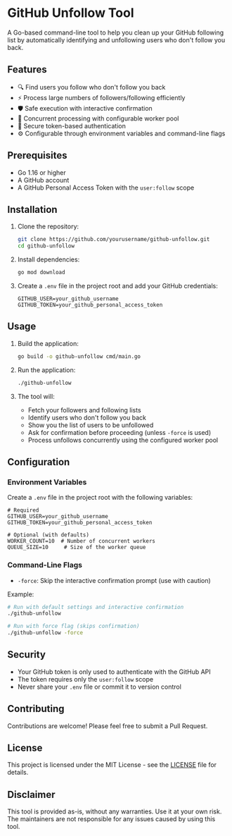 # GitHub Unfollow Tool

A Go-based command-line tool to help you clean up your GitHub following list by automatically identifying and unfollowing users who don't follow you back.

## Features

- 🔍 Find users you follow who don't follow you back
- ⚡ Process large numbers of followers/following efficiently
- 🛡️ Safe execution with interactive confirmation
- 🚀 Concurrent processing with configurable worker pool
- 🔐 Secure token-based authentication
- ⚙️ Configurable through environment variables and command-line flags

## Prerequisites

- Go 1.16 or higher
- A GitHub account
- A GitHub Personal Access Token with the `user:follow` scope

## Installation

1. Clone the repository:
   ```bash
   git clone https://github.com/yourusername/github-unfollow.git
   cd github-unfollow
   ```

2. Install dependencies:
   ```bash
   go mod download
   ```

3. Create a `.env` file in the project root and add your GitHub credentials:
   ```
   GITHUB_USER=your_github_username
   GITHUB_TOKEN=your_github_personal_access_token
   ```

## Usage

1. Build the application:
   ```bash
   go build -o github-unfollow cmd/main.go
   ```

2. Run the application:
   ```bash
   ./github-unfollow
   ```

3. The tool will:
   - Fetch your followers and following lists
   - Identify users who don't follow you back
   - Show you the list of users to be unfollowed
   - Ask for confirmation before proceeding (unless `-force` is used)
   - Process unfollows concurrently using the configured worker pool

## Configuration

### Environment Variables
Create a `.env` file in the project root with the following variables:

```
# Required
GITHUB_USER=your_github_username
GITHUB_TOKEN=your_github_personal_access_token

# Optional (with defaults)
WORKER_COUNT=10  # Number of concurrent workers
QUEUE_SIZE=10     # Size of the worker queue
```

### Command-Line Flags

- `-force`: Skip the interactive confirmation prompt (use with caution)

Example:
```bash
# Run with default settings and interactive confirmation
./github-unfollow

# Run with force flag (skips confirmation)
./github-unfollow -force
```

## Security

- Your GitHub token is only used to authenticate with the GitHub API
- The token requires only the `user:follow` scope
- Never share your `.env` file or commit it to version control

## Contributing

Contributions are welcome! Please feel free to submit a Pull Request.

## License

This project is licensed under the MIT License - see the [LICENSE](LICENSE) file for details.

## Disclaimer

This tool is provided as-is, without any warranties. Use it at your own risk. The maintainers are not responsible for any issues caused by using this tool.
